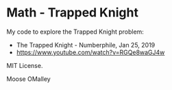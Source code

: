 # Math - Trapped Knight

My code to explore the Trapped Knight problem:

* The Trapped Knight - Numberphile, Jan 25, 2019
* https://www.youtube.com/watch?v=RGQe8waGJ4w

MIT License.

Moose OMalley
